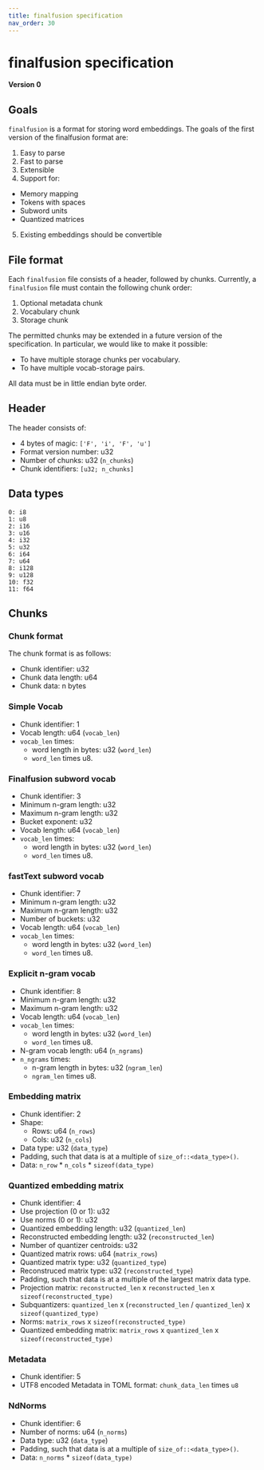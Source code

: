 ```yaml
---
title: finalfusion specification
nav_order: 30
---
```


# finalfusion specification

**Version 0**

## Goals

`finalfusion` is a format for storing word embeddings. The goals of the
first version of the finalfusion format are:

1. Easy to parse
2. Fast to parse
3. Extensible
4. Support for:
  * Memory mapping
  * Tokens with spaces
  * Subword units
  * Quantized matrices
5. Existing embeddings should be convertible

## File format

Each `finalfusion` file consists of a header, followed by chunks. Currently,
a `finalfusion` file must contain the following chunk order:

1. Optional metadata chunk
2. Vocabulary chunk
3. Storage chunk

The permitted chunks may be extended in a future version of the
specification. In particular, we would like to make it possible:

* To have multiple storage chunks per vocabulary.
* To have multiple vocab-storage pairs.

All data must be in little endian byte order.

## Header

The header consists of:

- 4 bytes of magic: `['F', 'i', 'F', 'u']`
- Format version number: u32
- Number of chunks: u32 (`n_chunks`)
- Chunk identifiers: `[u32; n_chunks]`

## Data types

```
0: i8
1: u8
2: i16
3: u16
4: i32
5: u32
6: i64
7: u64
8: i128
9: u128
10: f32
11: f64
```

## Chunks

### Chunk format

The chunk format is as follows:

- Chunk identifier: u32
- Chunk data length: u64
- Chunk data: n bytes

### Simple Vocab

- Chunk identifier: 1
- Vocab length: u64 (`vocab_len`)
- `vocab_len` times:
  - word length in bytes: u32 (`word_len`)
  - `word_len` times u8.
  
### Finalfusion subword vocab

- Chunk identifier: 3
- Minimum n-gram length: u32
- Maximum n-gram length: u32
- Bucket exponent: u32
- Vocab length: u64 (`vocab_len`)
- `vocab_len` times:
  - word length in bytes: u32 (`word_len`)
  - `word_len` times u8.

### fastText subword vocab

- Chunk identifier: 7
- Minimum n-gram length: u32
- Maximum n-gram length: u32
- Number of buckets: u32
- Vocab length: u64 (`vocab_len`)
- `vocab_len` times:
  - word length in bytes: u32 (`word_len`)
  - `word_len` times u8.

### Explicit n-gram vocab

- Chunk identifier: 8
- Minimum n-gram length: u32
- Maximum n-gram length: u32
- Vocab length: u64 (`vocab_len`)
- `vocab_len` times:
  - word length in bytes: u32 (`word_len`)
  - `word_len` times u8.
- N-gram vocab length: u64 (`n_ngrams`)
- `n_ngrams` times:
  - n-gram length in bytes: u32 (`ngram_len`)
  - `ngram_len` times u8.

### Embedding matrix

- Chunk identifier: 2
- Shape:
  - Rows: u64 (`n_rows`)
  - Cols: u32 (`n_cols`)
- Data type: u32 (`data_type`)
- Padding, such that data is at a multiple of `size_of::<data_type>()`.
- Data: `n_row` * `n_cols` * `sizeof(data_type)`

### Quantized embedding matrix

- Chunk identifier: 4
- Use projection (0 or 1): u32
- Use norms (0 or 1): u32
- Quantized embedding length: u32 (`quantized_len`)
- Reconstructed embedding length: u32 (`reconstructed_len`)
- Number of quantizer centroids: u32
- Quantized matrix rows: u64 (`matrix_rows`)
- Quantized matrix type: u32 (`quantized_type`)
- Reconstruced matrix type: u32 (`reconstructed_type`)
- Padding, such that data is at a multiple of the largest matrix data type.
- Projection matrix: `reconstructed_len` x `reconstructed_len` x `sizeof(reconstructed_type)`
- Subquantizers: `quantized_len` x (`reconstructed_len` / `quantized_len`) x `sizeof(quantized_type)`
- Norms: `matrix_rows` x `sizeof(reconstructed_type)`
- Quantized embedding matrix: `matrix_rows` x `quantized_len` x `sizeof(reconstructed_type)`

### Metadata

- Chunk identifier: 5
- UTF8 encoded Metadata in TOML format: `chunk_data_len` times `u8`

### NdNorms

- Chunk identifier: 6
- Number of norms: u64 (`n_norms`)
- Data type: u32 (`data_type`)
- Padding, such that data is at a multiple of `size_of::<data_type>()`.
- Data: `n_norms` * `sizeof(data_type)`
